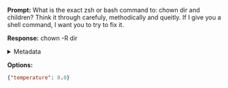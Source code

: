 **Prompt:**
What is the exact zsh or bash command to: chown dir and children? Think it through carefuly, methodically and queitly. If I give you a shell command, I want you to try to fix it.


**Response:**
chown -R dir

<details><summary>Metadata</summary>

- Duration: 758 ms
- Datetime: 2023-08-06T15:02:37.650843
- Model: gpt-3.5-turbo-0613

</details>

**Options:**
```json
{"temperature": 0.0}
```


